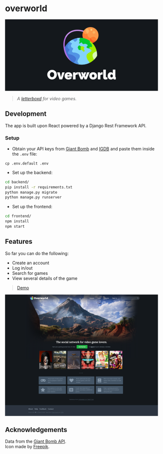 # overworld

![logo](/media/logo.png)

> *A [letterboxd](https://letterboxd.com) for video games.*

## Development
The app is built upon React powered by a Django Rest Framework API.

### Setup

* Obtain your API keys from [Giant Bomb](https://www.giantbomb.com/api/) and [IGDB](https://api.igdb.com) and paste them inside the `.env` file:

```
cp .env.default .env
```

* Set up the backend:

```bash
cd backend/
pip install -r requirements.txt
python manage.py migrate
python manage.py runserver
```

* Set up the frontend: 

```bash
cd frontend/
npm install
npm start
```
## Features

So far you can do the following:
* Create an account
* Log in/out
* Search for games
* View several details of the game

> [Demo](/medio/demo.gif) 

![landing](/media/landing.png)
  
## Acknowledgements
Data from the [Giant Bomb API](https://www.giantbomb.com/api/).  
Icon made by [Freepik](https://www.freepik.com/).